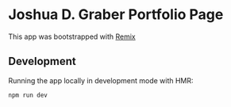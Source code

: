 # Joshua D. Graber Portfolio Page

This app was bootstrapped with [Remix](https://remix.run/docs)

## Development

Running the app locally in development mode with HMR:

```sh
npm run dev
```
